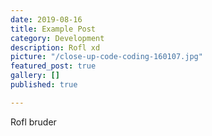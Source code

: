 ```yaml
---
date: 2019-08-16
title: Example Post
category: Development
description: Rofl xd
picture: "/close-up-code-coding-160107.jpg"
featured_post: true
gallery: []
published: true

---
```

Rofl bruder
